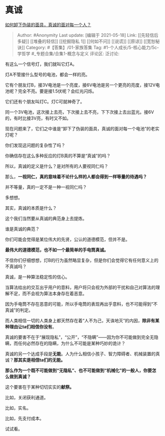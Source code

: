# 真诚
[如何卸下伪装的面具，真诚的面对每一个人？](https://www.zhihu.com/question/282627364/answer/1640766547)

> Author: #Anonymity
> Last update: [编辑于 2021-05-18]
> Link: [[先轻信后多疑]] [[堆叠的轻信]] [[挖掘隐私 1]] [[何如不问]] [[说谎]] [[原谅]] [[宽恕秘诀]]
> Category: #【答集】/01-家族答集
> Tag: #1-个人成长/5-核心能力/5c-学哲学 #_专题合集/合集1-概念与定义
> 评论区:
> 泛讨论:

有这么一个信号灯，我们就叫它灯A。

灯A不管接什么型号的电池，都会一样的亮。

它有个朋友灯B，接3V电池是一个亮度，接6V电池是另一个更亮的亮度，接12V电池呢？完全不亮。要是接1.5伏呢？会红光闪烁。

它们还有个朋友叫灯C。灯C可就神奇了。

同一个3V电池，这次接上去亮，下次接上去不亮，下下次接上去出蓝光。接6V的，有时比接3V亮，有时又不如。

现在问题来了，它们之中谁是“卸下了伪装的面具，真诚的面对每一个电池”的老实灯呢？

你们发现这问题的复杂性了吗？

你确信存在这么多种反应的灯B真的不算是“真诚”的吗？

所以，真诚的定义是什么？是对所有的人要视同仁吗？

那么，**一视同仁，真的意味着不论什么样的人都会得到一样等量的待遇吗？**

并不等量，真的一定不是一种一视同仁吗？

多想想。

其实，真诚的本质是什么？

这个我们当然要从真诚的典范身上去提炼。

谁是真诚的典范？

你们可能会觉得是某位伟大的先贤，公认的道德模范，但并不是。

**最伟大的道德模范，也不如一个最简单的手电筒真诚。**

不信你们仔细想想，灯B的行为虽然略显复杂，但是你们会觉得它有任何意义上的不真诚吗？

真诚，是一种算法稳定性的信心。

当算法给出的交互出乎用户的意料，用户将只会视为外部的干扰和自己对算法的理解不足，而不会视为算法本身存在着恶意。

因为手电筒不存在恶意的可能，所以手电筒的表现再出乎意料，也不可能得到“不真诚”的判定。

而人类相信一切的人类身上都天然存在着“人不为己，天诛地灭”的内因，**除非有某种理由让ta们相信你没有**。

真诚的要害不在于“展现隐私”，“公开”，“不隐瞒”——因为你不可能做到完全无隐瞒，而任何必然存在的隐瞒，为什么不可能是某种巧妙的诡计？

真诚的另一个达成手段是**无能**。人为什么相信小孩子、智力障碍者、机械装置的真诚？**那其实是相信ta们的无能。**

**那么作为一个既不可能做到“无隐私”、也不可能做到“机械化”的一般人，你要怎么做到真诚？**

这个要害在于某种切切实实的**献祭。**

比如，关闭获利通道。

比如，实名。

比如，先支付成本。

试试看。
